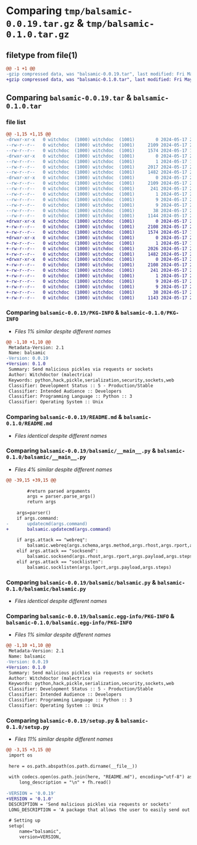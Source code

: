 # Comparing `tmp/balsamic-0.0.19.tar.gz` & `tmp/balsamic-0.1.0.tar.gz`

## filetype from file(1)

```diff
@@ -1 +1 @@
-gzip compressed data, was "balsamic-0.0.19.tar", last modified: Fri May 17 23:03:56 2024, max compression
+gzip compressed data, was "balsamic-0.1.0.tar", last modified: Fri May 17 23:11:43 2024, max compression
```

## Comparing `balsamic-0.0.19.tar` & `balsamic-0.1.0.tar`

### file list

```diff
@@ -1,15 +1,15 @@
-drwxr-xr-x   0 witchdoc  (1000) witchdoc  (1001)        0 2024-05-17 23:03:56.242254 balsamic-0.0.19/
--rw-r--r--   0 witchdoc  (1000) witchdoc  (1001)     2109 2024-05-17 23:03:56.242254 balsamic-0.0.19/PKG-INFO
--rw-r--r--   0 witchdoc  (1000) witchdoc  (1001)     1574 2024-05-17 19:32:39.000000 balsamic-0.0.19/README.md
-drwxr-xr-x   0 witchdoc  (1000) witchdoc  (1001)        0 2024-05-17 23:03:56.242254 balsamic-0.0.19/balsamic/
--rw-r--r--   0 witchdoc  (1000) witchdoc  (1001)        1 2024-05-17 19:32:39.000000 balsamic-0.0.19/balsamic/__innit__.py
--rw-r--r--   0 witchdoc  (1000) witchdoc  (1001)     2017 2024-05-17 23:02:35.000000 balsamic-0.0.19/balsamic/__main__.py
--rw-r--r--   0 witchdoc  (1000) witchdoc  (1001)     1482 2024-05-17 23:02:34.000000 balsamic-0.0.19/balsamic/balsamic.py
-drwxr-xr-x   0 witchdoc  (1000) witchdoc  (1001)        0 2024-05-17 23:03:56.242254 balsamic-0.0.19/balsamic.egg-info/
--rw-r--r--   0 witchdoc  (1000) witchdoc  (1001)     2109 2024-05-17 23:03:56.000000 balsamic-0.0.19/balsamic.egg-info/PKG-INFO
--rw-r--r--   0 witchdoc  (1000) witchdoc  (1001)      241 2024-05-17 23:03:56.000000 balsamic-0.0.19/balsamic.egg-info/SOURCES.txt
--rw-r--r--   0 witchdoc  (1000) witchdoc  (1001)        1 2024-05-17 23:03:56.000000 balsamic-0.0.19/balsamic.egg-info/dependency_links.txt
--rw-r--r--   0 witchdoc  (1000) witchdoc  (1001)        9 2024-05-17 23:03:56.000000 balsamic-0.0.19/balsamic.egg-info/requires.txt
--rw-r--r--   0 witchdoc  (1000) witchdoc  (1001)        9 2024-05-17 23:03:56.000000 balsamic-0.0.19/balsamic.egg-info/top_level.txt
--rw-r--r--   0 witchdoc  (1000) witchdoc  (1001)       38 2024-05-17 23:03:56.242254 balsamic-0.0.19/setup.cfg
--rw-r--r--   0 witchdoc  (1000) witchdoc  (1001)     1144 2024-05-17 23:03:50.000000 balsamic-0.0.19/setup.py
+drwxr-xr-x   0 witchdoc  (1000) witchdoc  (1001)        0 2024-05-17 23:11:43.244483 balsamic-0.1.0/
+-rw-r--r--   0 witchdoc  (1000) witchdoc  (1001)     2108 2024-05-17 23:11:43.244483 balsamic-0.1.0/PKG-INFO
+-rw-r--r--   0 witchdoc  (1000) witchdoc  (1001)     1574 2024-05-17 19:32:39.000000 balsamic-0.1.0/README.md
+drwxr-xr-x   0 witchdoc  (1000) witchdoc  (1001)        0 2024-05-17 23:11:43.244483 balsamic-0.1.0/balsamic/
+-rw-r--r--   0 witchdoc  (1000) witchdoc  (1001)        1 2024-05-17 19:32:39.000000 balsamic-0.1.0/balsamic/__innit__.py
+-rw-r--r--   0 witchdoc  (1000) witchdoc  (1001)     2026 2024-05-17 23:11:06.000000 balsamic-0.1.0/balsamic/__main__.py
+-rw-r--r--   0 witchdoc  (1000) witchdoc  (1001)     1482 2024-05-17 23:02:34.000000 balsamic-0.1.0/balsamic/balsamic.py
+drwxr-xr-x   0 witchdoc  (1000) witchdoc  (1001)        0 2024-05-17 23:11:43.244483 balsamic-0.1.0/balsamic.egg-info/
+-rw-r--r--   0 witchdoc  (1000) witchdoc  (1001)     2108 2024-05-17 23:11:43.000000 balsamic-0.1.0/balsamic.egg-info/PKG-INFO
+-rw-r--r--   0 witchdoc  (1000) witchdoc  (1001)      241 2024-05-17 23:11:43.000000 balsamic-0.1.0/balsamic.egg-info/SOURCES.txt
+-rw-r--r--   0 witchdoc  (1000) witchdoc  (1001)        1 2024-05-17 23:11:43.000000 balsamic-0.1.0/balsamic.egg-info/dependency_links.txt
+-rw-r--r--   0 witchdoc  (1000) witchdoc  (1001)        9 2024-05-17 23:11:43.000000 balsamic-0.1.0/balsamic.egg-info/requires.txt
+-rw-r--r--   0 witchdoc  (1000) witchdoc  (1001)        9 2024-05-17 23:11:43.000000 balsamic-0.1.0/balsamic.egg-info/top_level.txt
+-rw-r--r--   0 witchdoc  (1000) witchdoc  (1001)       38 2024-05-17 23:11:43.244483 balsamic-0.1.0/setup.cfg
+-rw-r--r--   0 witchdoc  (1000) witchdoc  (1001)     1143 2024-05-17 23:11:17.000000 balsamic-0.1.0/setup.py
```

### Comparing `balsamic-0.0.19/PKG-INFO` & `balsamic-0.1.0/PKG-INFO`

 * *Files 1% similar despite different names*

```diff
@@ -1,10 +1,10 @@
 Metadata-Version: 2.1
 Name: balsamic
-Version: 0.0.19
+Version: 0.1.0
 Summary: Send malicious pickles via requests or sockets
 Author: Witchdoctor (malectrica)
 Keywords: python,hack,pickle,serialization,security,sockets,web
 Classifier: Development Status :: 5 - Production/Stable
 Classifier: Intended Audience :: Developers
 Classifier: Programming Language :: Python :: 3
 Classifier: Operating System :: Unix
```

### Comparing `balsamic-0.0.19/README.md` & `balsamic-0.1.0/README.md`

 * *Files identical despite different names*

### Comparing `balsamic-0.0.19/balsamic/__main__.py` & `balsamic-0.1.0/balsamic/__main__.py`

 * *Files 4% similar despite different names*

```diff
@@ -39,15 +39,15 @@
 		
 		#return parsed arguments
 		args = parser.parse_args()
 		return args
 
 	args=parser()
 	if args.command:
-		updatecmd(args.command)
+		balsamic.updatecmd(args.command)
 
 	if args.attack == "webreq":
 		balsamic.webreq(args.schema,args.method,args.rhost,args.rport,args.payload,args.parameter,args.cookie)
 	elif args.attack == "socksend":
 		balsamic.socksend(args.rhost,args.rport,args.payload,args.steps)
 	elif args.attack == "socklisten":
 		balsamic.socklisten(args.lport,args.payload,args.steps)
```

### Comparing `balsamic-0.0.19/balsamic/balsamic.py` & `balsamic-0.1.0/balsamic/balsamic.py`

 * *Files identical despite different names*

### Comparing `balsamic-0.0.19/balsamic.egg-info/PKG-INFO` & `balsamic-0.1.0/balsamic.egg-info/PKG-INFO`

 * *Files 1% similar despite different names*

```diff
@@ -1,10 +1,10 @@
 Metadata-Version: 2.1
 Name: balsamic
-Version: 0.0.19
+Version: 0.1.0
 Summary: Send malicious pickles via requests or sockets
 Author: Witchdoctor (malectrica)
 Keywords: python,hack,pickle,serialization,security,sockets,web
 Classifier: Development Status :: 5 - Production/Stable
 Classifier: Intended Audience :: Developers
 Classifier: Programming Language :: Python :: 3
 Classifier: Operating System :: Unix
```

### Comparing `balsamic-0.0.19/setup.py` & `balsamic-0.1.0/setup.py`

 * *Files 11% similar despite different names*

```diff
@@ -3,15 +3,15 @@
 import os
 
 here = os.path.abspath(os.path.dirname(__file__))
 
 with codecs.open(os.path.join(here, "README.md"), encoding="utf-8") as fh:
     long_description = "\n" + fh.read()
 
-VERSION = '0.0.19'
+VERSION = '0.1.0'
 DESCRIPTION = 'Send malicious pickles via requests or sockets'
 LONG_DESCRIPTION = 'A package that allows the user to easily send out malicious pickles, via web requests, or a malicious server or client(currently ipv4 only)'
 
 # Setting up
 setup(
     name="balsamic",
     version=VERSION,
```

